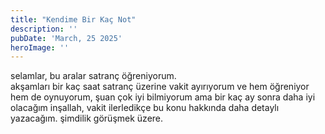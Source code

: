 ```yaml
---
title: "Kendime Bir Kaç Not"
description: ''
pubDate: 'March, 25 2025'
heroImage: ''
---
```


selamlar, bu aralar satranç öğreniyorum.
<br />
akşamları bir kaç saat satranç üzerine vakit ayırıyorum ve hem öğreniyor hem de oynuyorum, şuan çok iyi bilmiyorum ama bir kaç ay sonra daha iyi olacağım inşallah, vakit ilerledikçe bu konu hakkında daha detaylı yazacağım. şimdilik görüşmek üzere.




















